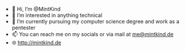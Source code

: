 - 👋 Hi, I’m @MintKind
- 👀 I’m interested in anything technical
- 🌱 I’m currently pursuing my computer science degree and work as a pentester
- 📫 You can reach me on my socials or via mail at me@mintkind.de
- 🌐 http://mintkind.de

<!---
MintKind/MintKind is a ✨ special ✨ repository because its `README.md` (this file) appears on your GitHub profile.
You can click the Preview link to take a look at your changes.
--->
